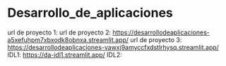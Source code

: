 # Desarrollo_de_aplicaciones

url de proyecto 1: 
url de proyecto 2: https://desarrollodeaplicaciones-a5xefuhpm7xbxodk8obnxa.streamlit.app/
url de proyecto 3: https://desarrollodeaplicaciones-vawxj9amyccfxdstlrhysq.streamlit.app/
IDL1: https://da-idl1.streamlit.app/
IDL2: 